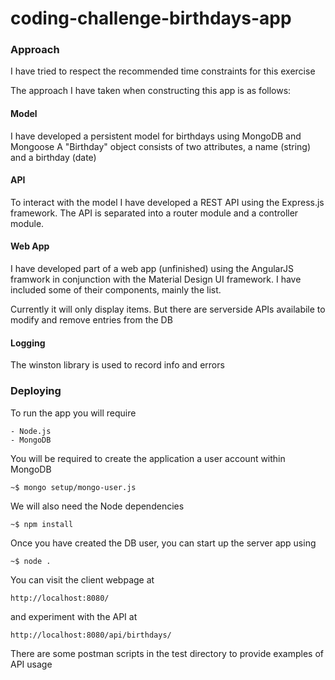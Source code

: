 # coding-challenge-birthdays-app

### Approach

I have tried to respect the recommended time constraints for this exercise

The approach I have taken when constructing this app is as follows:

#### Model

I have developed a persistent model for birthdays using MongoDB and Mongoose
A "Birthday" object consists of two attributes, a name (string) and a birthday (date)

#### API

To interact with the model I have developed a REST API using the Express.js framework. The API is separated into a router module and a controller module.

#### Web App

I have developed part of a web app (unfinished) using the AngularJS framwork in conjunction with the Material Design UI framework. I have included some of their components, mainly the list.

Currently it will only display items. But there are serverside APIs availabile to modify and remove entries from the DB

#### Logging

The winston library is used to record info and errors


### Deploying

To run the app you will require
```
- Node.js
- MongoDB
```

You will be required to create the application a user account within MongoDB
```
~$ mongo setup/mongo-user.js
```

We will also need the Node dependencies
```
~$ npm install
```

Once you have created the DB user, you can start up the server app using
```
~$ node .
```

You can visit the client webpage at
```
http://localhost:8080/
```
and experiment with the API at
```
http://localhost:8080/api/birthdays/
```

There are some postman scripts in the test directory to provide examples of API usage
